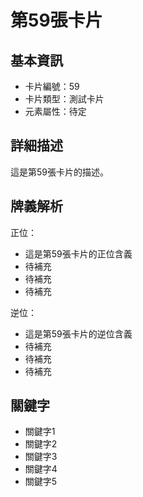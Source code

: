 # 第59張卡片

## 基本資訊
- 卡片編號：59
- 卡片類型：測試卡片
- 元素屬性：待定

## 詳細描述
這是第59張卡片的描述。

## 牌義解析
正位：
- 這是第59張卡片的正位含義
- 待補充
- 待補充
- 待補充

逆位：
- 這是第59張卡片的逆位含義
- 待補充
- 待補充
- 待補充

## 關鍵字
- 關鍵字1
- 關鍵字2
- 關鍵字3
- 關鍵字4
- 關鍵字5
